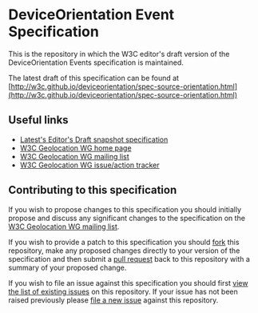 # DeviceOrientation Event Specification

This is the repository in which the W3C editor's draft version of the DeviceOrientation Events specification is maintained.

The latest draft of this specification can be found at [http://w3c.github.io/deviceorientation/spec-source-orientation.html](http://w3c.github.io/deviceorientation/spec-source-orientation.html)

## Useful links

* [Latest's Editor's Draft snapshot specification](http://w3c.github.io/deviceorientation/spec-source-orientation.html)
* [W3C Geolocation WG home page](http://www.w3.org/2008/geolocation/)
* [W3C Geolocation WG mailing list](http://lists.w3.org/Archives/Public/public-geolocation/)
* [W3C Geolocation WG issue/action tracker](http://www.w3.org/2008/geolocation/track/)

## Contributing to this specification

If you wish to propose changes to this specification you should initially propose and discuss any significant changes to the specification on the [W3C Geolocation WG mailing list](http://lists.w3.org/Archives/Public/public-geolocation/).

If you wish to provide a patch to this specification you should [fork](https://github.com/w3c/deviceorientation/fork) this repository, make any proposed changes directly to your version of the specification and then submit a [pull request](https://github.com/w3c/deviceorientation/pulls) back to this repository with a summary of your proposed change.

If you wish to file an issue against this specification you should first [view the list of existing issues](https://github.com/w3c/deviceorientation/issues) on this repository. If your issue has not been raised previously please [file a new issue](https://github.com/w3c/deviceorientation/issues/new) against this repository.
